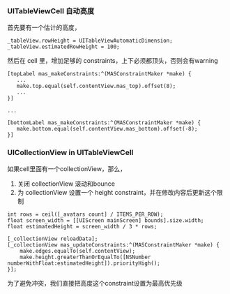 ### UITableViewCell 自动高度

首先要有一个估计的高度，

```
_tableView.rowHeight = UITableViewAutomaticDimension;
_tableView.estimatedRowHeight = 100;
```

然后在 cell 里，增加足够的 constraints，上下必须都顶头，否则会有warning

```
[topLabel mas_makeConstraints:^(MASConstraintMaker *make) {
   ...
   make.top.equal(self.contentView.mas_top).offset(8);
   ...
}]

...

[bottomLabel mas_makeConstraints:^(MASConstraintMaker *make) {
   make.bottom.equal(self.contentView.mas_bottom).offset(-8);
}]
```

### UICollectionView in UITableViewCell

如果cell里面有一个collectionView，那么，

1. 关闭 collectionView 滚动和bounce
2. 为 collectionView 设置一个 height constraint，并在修改内容后更新这个限制


```
int rows = ceil([_avatars count] / ITEMS_PER_ROW);
float screen_width = [[UIScreen mainScreen] bounds].size.width;
float estimatedHeight = screen_width / 3 * rows;
    
[_collectionView reloadData];
[_collectionView mas_updateConstraints:^(MASConstraintMaker *make) {
    make.edges.equalTo(self.contentView);
    make.height.greaterThanOrEqualTo([NSNumber numberWithFloat:estimatedHeight]).priorityHigh();
}];
```

为了避免冲突，我们直接把高度这个constraint设置为最高优先级






